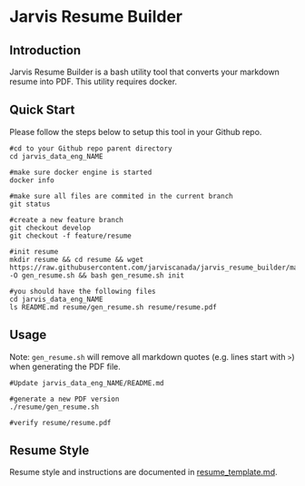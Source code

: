 # Jarvis Resume Builder

## Introduction

Jarvis Resume Builder is a bash utility tool that converts your markdown resume into PDF. This utility requires docker. 

## Quick Start 

Please follow the steps below to setup this tool in your Github repo. 

```
#cd to your Github repo parent directory
cd jarvis_data_eng_NAME

#make sure docker engine is started
docker info

#make sure all files are commited in the current branch
git status

#create a new feature branch
git checkout develop
git checkout -f feature/resume

#init resume
mkdir resume && cd resume && wget https://raw.githubusercontent.com/jarviscanada/jarvis_resume_builder/master/gen_resume.sh -O gen_resume.sh && bash gen_resume.sh init

#you should have the following files
cd jarvis_data_eng_NAME
ls README.md resume/gen_resume.sh resume/resume.pdf
```

## Usage

Note: `gen_resume.sh` will remove all markdown quotes (e.g. lines start with `>`) when generating the PDF file. 

```
#Update jarvis_data_eng_NAME/README.md

#generate a new PDF version
./resume/gen_resume.sh

#verify resume/resume.pdf
```

## Resume Style

Resume style and instructions are documented in [resume_template.md](https://github.com/jarviscanada/jarvis_resume_builder/blob/master/resume_template.md). 
